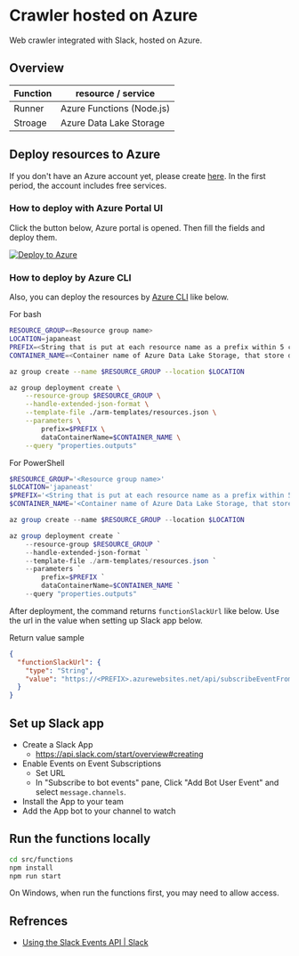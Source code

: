 # Crawler hosted on Azure

Web crawler integrated with Slack, hosted on Azure.

## Overview

| Function | resource / service |
|----|----|
| Runner | Azure Functions (Node.js) |
| Stroage | Azure Data Lake Storage |

## Deploy resources to Azure


If you don't have an Azure account yet, please create  [here](https://azure.microsoft.com/en-us/free/). In the first period, the account includes free services.

### How to deploy with Azure Portal UI

Click the button below, Azure portal is opened. Then fill the fields and deploy them.

[![Deploy to Azure](https://aka.ms/deploytoazurebutton)](https://portal.azure.com/#create/Microsoft.Template/uri/https%3A%2F%2Fraw.githubusercontent.com%2Fdzeyelid%2Fcrawler-hosted-on-azure%2Fmaster%2Farm-templates%2Fresources.json)

### How to deploy by Azure CLI

Also, you can deploy the resources by [Azure CLI](https://docs.microsoft.com/en-us/cli/azure/?view=azure-cli-latest) like below.

For bash
```bash
RESOURCE_GROUP=<Resource group name>
LOCATION=japaneast
PREFIX=<String that is put at each resource name as a prefix within 5 characters>
CONTAINER_NAME=<Container name of Azure Data Lake Storage, that store data>

az group create --name $RESOURCE_GROUP --location $LOCATION

az group deployment create \
    --resource-group $RESOURCE_GROUP \
    --handle-extended-json-format \
    --template-file ./arm-templates/resources.json \
    --parameters \
        prefix=$PREFIX \
        dataContainerName=$CONTAINER_NAME \
    --query "properties.outputs"
```

For PowerShell
```powershell
$RESOURCE_GROUP='<Resource group name>'
$LOCATION='japaneast'
$PREFIX='<String that is put at each resource name as a prefix within 5 characters>'
$CONTAINER_NAME='<Container name of Azure Data Lake Storage, that store data>'

az group create --name $RESOURCE_GROUP --location $LOCATION

az group deployment create `
    --resource-group $RESOURCE_GROUP `
    --handle-extended-json-format `
    --template-file ./arm-templates/resources.json `
    --parameters `
        prefix=$PREFIX `
        dataContainerName=$CONTAINER_NAME `
    --query "properties.outputs"
```

After deployment, the command returns `functionSlackUrl` like below. Use the url in the value when setting up Slack app below.

Return value sample
```json
{
  "functionSlackUrl": {
    "type": "String",
    "value": "https://<PREFIX>.azurewebsites.net/api/subscribeEventFromSlack?code=<function key>"
  }
}
```

## Set up Slack app

- Create a Slack App
  - https://api.slack.com/start/overview#creating
- Enable Events on Event Subscriptions
  - Set URL
  - In "Subscribe to bot events" pane, Click "Add Bot User Event" and select `message.channels`.
- Install the App to your team
- Add the App bot to your channel to watch

## Run the functions locally

```bash
cd src/functions
npm install
npm run start
```

On Windows, when run the functions first, you may need to allow access.

## Refrences

- [Using the Slack Events API | Slack](https://api.slack.com/events-api)
